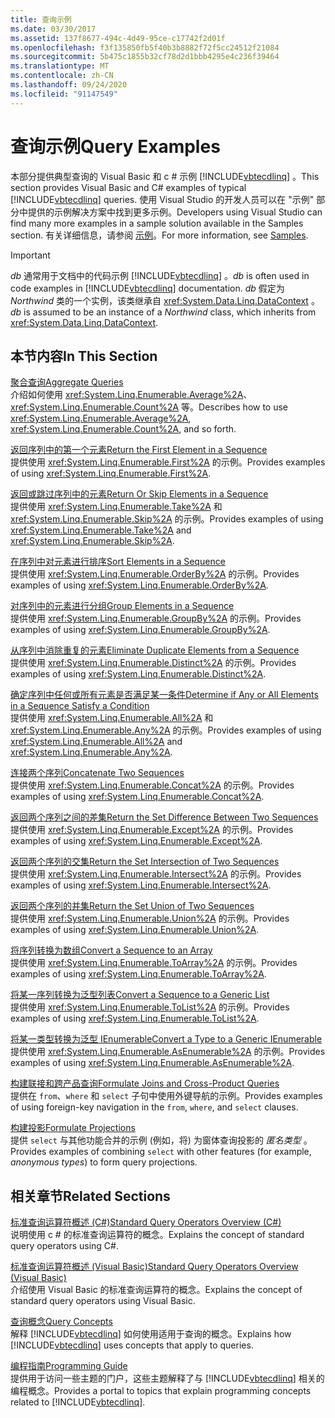 ```yaml
---
title: 查询示例
ms.date: 03/30/2017
ms.assetid: 137f8677-494c-4d49-95ce-c17742f2d01f
ms.openlocfilehash: f3f135850fb5f40b3b8882f72f5cc24512f21084
ms.sourcegitcommit: 5b475c1855b32cf78d2d1bbb4295e4c236f39464
ms.translationtype: MT
ms.contentlocale: zh-CN
ms.lasthandoff: 09/24/2020
ms.locfileid: "91147549"
---
```

# <a name="query-examples"></a><span data-ttu-id="b7f5e-102">查询示例</span><span class="sxs-lookup"><span data-stu-id="b7f5e-102">Query Examples</span></span>

<span data-ttu-id="b7f5e-103">本部分提供典型查询的 Visual Basic 和 c # 示例 [!INCLUDE[vbtecdlinq](../../../../../../includes/vbtecdlinq-md.md)] 。</span><span class="sxs-lookup"><span data-stu-id="b7f5e-103">This section provides Visual Basic and C# examples of typical [!INCLUDE[vbtecdlinq](../../../../../../includes/vbtecdlinq-md.md)] queries.</span></span> <span data-ttu-id="b7f5e-104">使用 Visual Studio 的开发人员可以在 "示例" 部分中提供的示例解决方案中找到更多示例。</span><span class="sxs-lookup"><span data-stu-id="b7f5e-104">Developers using Visual Studio can find many more examples in a sample solution available in the Samples section.</span></span> <span data-ttu-id="b7f5e-105">有关详细信息，请参阅 [示例](samples.md)。</span><span class="sxs-lookup"><span data-stu-id="b7f5e-105">For more information, see [Samples](samples.md).</span></span>  
  
> [!IMPORTANT]
> <span data-ttu-id="b7f5e-106">*db* 通常用于文档中的代码示例 [!INCLUDE[vbtecdlinq](../../../../../../includes/vbtecdlinq-md.md)] 。</span><span class="sxs-lookup"><span data-stu-id="b7f5e-106">*db* is often used in code examples in [!INCLUDE[vbtecdlinq](../../../../../../includes/vbtecdlinq-md.md)] documentation.</span></span> <span data-ttu-id="b7f5e-107">*db* 假定为 *Northwind* 类的一个实例，该类继承自 <xref:System.Data.Linq.DataContext> 。</span><span class="sxs-lookup"><span data-stu-id="b7f5e-107">*db* is assumed to be an instance of a *Northwind* class, which inherits from <xref:System.Data.Linq.DataContext>.</span></span>  
  
## <a name="in-this-section"></a><span data-ttu-id="b7f5e-108">本节内容</span><span class="sxs-lookup"><span data-stu-id="b7f5e-108">In This Section</span></span>  

 [<span data-ttu-id="b7f5e-109">聚合查询</span><span class="sxs-lookup"><span data-stu-id="b7f5e-109">Aggregate Queries</span></span>](aggregate-queries.md)  
 <span data-ttu-id="b7f5e-110">介绍如何使用 <xref:System.Linq.Enumerable.Average%2A>、<xref:System.Linq.Enumerable.Count%2A> 等。</span><span class="sxs-lookup"><span data-stu-id="b7f5e-110">Describes how to use <xref:System.Linq.Enumerable.Average%2A>, <xref:System.Linq.Enumerable.Count%2A>, and so forth.</span></span>  
  
 [<span data-ttu-id="b7f5e-111">返回序列中的第一个元素</span><span class="sxs-lookup"><span data-stu-id="b7f5e-111">Return the First Element in a Sequence</span></span>](return-the-first-element-in-a-sequence.md)  
 <span data-ttu-id="b7f5e-112">提供使用 <xref:System.Linq.Enumerable.First%2A> 的示例。</span><span class="sxs-lookup"><span data-stu-id="b7f5e-112">Provides examples of using <xref:System.Linq.Enumerable.First%2A>.</span></span>  
  
 [<span data-ttu-id="b7f5e-113">返回或跳过序列中的元素</span><span class="sxs-lookup"><span data-stu-id="b7f5e-113">Return Or Skip Elements in a Sequence</span></span>](return-or-skip-elements-in-a-sequence.md)  
 <span data-ttu-id="b7f5e-114">提供使用 <xref:System.Linq.Enumerable.Take%2A> 和 <xref:System.Linq.Enumerable.Skip%2A> 的示例。</span><span class="sxs-lookup"><span data-stu-id="b7f5e-114">Provides examples of using <xref:System.Linq.Enumerable.Take%2A> and <xref:System.Linq.Enumerable.Skip%2A>.</span></span>  
  
 [<span data-ttu-id="b7f5e-115">在序列中对元素进行排序</span><span class="sxs-lookup"><span data-stu-id="b7f5e-115">Sort Elements in a Sequence</span></span>](sort-elements-in-a-sequence.md)  
 <span data-ttu-id="b7f5e-116">提供使用 <xref:System.Linq.Enumerable.OrderBy%2A> 的示例。</span><span class="sxs-lookup"><span data-stu-id="b7f5e-116">Provides examples of using <xref:System.Linq.Enumerable.OrderBy%2A>.</span></span>  
  
 [<span data-ttu-id="b7f5e-117">对序列中的元素进行分组</span><span class="sxs-lookup"><span data-stu-id="b7f5e-117">Group Elements in a Sequence</span></span>](group-elements-in-a-sequence.md)  
 <span data-ttu-id="b7f5e-118">提供使用 <xref:System.Linq.Enumerable.GroupBy%2A> 的示例。</span><span class="sxs-lookup"><span data-stu-id="b7f5e-118">Provides examples of using <xref:System.Linq.Enumerable.GroupBy%2A>.</span></span>  
  
 [<span data-ttu-id="b7f5e-119">从序列中消除重复的元素</span><span class="sxs-lookup"><span data-stu-id="b7f5e-119">Eliminate Duplicate Elements from a Sequence</span></span>](eliminate-duplicate-elements-from-a-sequence.md)  
 <span data-ttu-id="b7f5e-120">提供使用 <xref:System.Linq.Enumerable.Distinct%2A> 的示例。</span><span class="sxs-lookup"><span data-stu-id="b7f5e-120">Provides examples of using <xref:System.Linq.Enumerable.Distinct%2A>.</span></span>  
  
 [<span data-ttu-id="b7f5e-121">确定序列中任何或所有元素是否满足某一条件</span><span class="sxs-lookup"><span data-stu-id="b7f5e-121">Determine if Any or All Elements in a Sequence Satisfy a Condition</span></span>](determine-if-any-or-all-elements-in-a-sequence-satisfy-a-condition.md)  
 <span data-ttu-id="b7f5e-122">提供使用 <xref:System.Linq.Enumerable.All%2A> 和 <xref:System.Linq.Enumerable.Any%2A> 的示例。</span><span class="sxs-lookup"><span data-stu-id="b7f5e-122">Provides examples of using <xref:System.Linq.Enumerable.All%2A> and <xref:System.Linq.Enumerable.Any%2A>.</span></span>  
  
 [<span data-ttu-id="b7f5e-123">连接两个序列</span><span class="sxs-lookup"><span data-stu-id="b7f5e-123">Concatenate Two Sequences</span></span>](concatenate-two-sequences.md)  
 <span data-ttu-id="b7f5e-124">提供使用 <xref:System.Linq.Enumerable.Concat%2A> 的示例。</span><span class="sxs-lookup"><span data-stu-id="b7f5e-124">Provides examples of using <xref:System.Linq.Enumerable.Concat%2A>.</span></span>  
  
 [<span data-ttu-id="b7f5e-125">返回两个序列之间的差集</span><span class="sxs-lookup"><span data-stu-id="b7f5e-125">Return the Set Difference Between Two Sequences</span></span>](return-the-set-difference-between-two-sequences.md)  
 <span data-ttu-id="b7f5e-126">提供使用 <xref:System.Linq.Enumerable.Except%2A> 的示例。</span><span class="sxs-lookup"><span data-stu-id="b7f5e-126">Provides examples of using <xref:System.Linq.Enumerable.Except%2A>.</span></span>  
  
 [<span data-ttu-id="b7f5e-127">返回两个序列的交集</span><span class="sxs-lookup"><span data-stu-id="b7f5e-127">Return the Set Intersection of Two Sequences</span></span>](return-the-set-intersection-of-two-sequences.md)  
 <span data-ttu-id="b7f5e-128">提供使用 <xref:System.Linq.Enumerable.Intersect%2A> 的示例。</span><span class="sxs-lookup"><span data-stu-id="b7f5e-128">Provides examples of using <xref:System.Linq.Enumerable.Intersect%2A>.</span></span>  
  
 [<span data-ttu-id="b7f5e-129">返回两个序列的并集</span><span class="sxs-lookup"><span data-stu-id="b7f5e-129">Return the Set Union of Two Sequences</span></span>](return-the-set-union-of-two-sequences.md)  
 <span data-ttu-id="b7f5e-130">提供使用 <xref:System.Linq.Enumerable.Union%2A> 的示例。</span><span class="sxs-lookup"><span data-stu-id="b7f5e-130">Provides examples of using <xref:System.Linq.Enumerable.Union%2A>.</span></span>  
  
 [<span data-ttu-id="b7f5e-131">将序列转换为数组</span><span class="sxs-lookup"><span data-stu-id="b7f5e-131">Convert a Sequence to an Array</span></span>](convert-a-sequence-to-an-array.md)  
 <span data-ttu-id="b7f5e-132">提供使用 <xref:System.Linq.Enumerable.ToArray%2A> 的示例。</span><span class="sxs-lookup"><span data-stu-id="b7f5e-132">Provides examples of using <xref:System.Linq.Enumerable.ToArray%2A>.</span></span>  
  
 [<span data-ttu-id="b7f5e-133">将某一序列转换为泛型列表</span><span class="sxs-lookup"><span data-stu-id="b7f5e-133">Convert a Sequence to a Generic List</span></span>](convert-a-sequence-to-a-generic-list.md)  
 <span data-ttu-id="b7f5e-134">提供使用 <xref:System.Linq.Enumerable.ToList%2A> 的示例。</span><span class="sxs-lookup"><span data-stu-id="b7f5e-134">Provides examples of using <xref:System.Linq.Enumerable.ToList%2A>.</span></span>  
  
 [<span data-ttu-id="b7f5e-135">将某一类型转换为泛型 IEnumerable</span><span class="sxs-lookup"><span data-stu-id="b7f5e-135">Convert a Type to a Generic IEnumerable</span></span>](convert-a-type-to-a-generic-ienumerable.md)  
 <span data-ttu-id="b7f5e-136">提供使用 <xref:System.Linq.Enumerable.AsEnumerable%2A> 的示例。</span><span class="sxs-lookup"><span data-stu-id="b7f5e-136">Provides examples of using <xref:System.Linq.Enumerable.AsEnumerable%2A>.</span></span>  
  
 [<span data-ttu-id="b7f5e-137">构建联接和跨产品查询</span><span class="sxs-lookup"><span data-stu-id="b7f5e-137">Formulate Joins and Cross-Product Queries</span></span>](formulate-joins-and-cross-product-queries.md)  
 <span data-ttu-id="b7f5e-138">提供在 `from`、`where` 和 `select` 子句中使用外键导航的示例。</span><span class="sxs-lookup"><span data-stu-id="b7f5e-138">Provides examples of using foreign-key navigation in the `from`, `where`, and `select` clauses.</span></span>  
  
 [<span data-ttu-id="b7f5e-139">构建投影</span><span class="sxs-lookup"><span data-stu-id="b7f5e-139">Formulate Projections</span></span>](formulate-projections.md)  
 <span data-ttu-id="b7f5e-140">提供 `select` 与其他功能合并的示例 (例如，将) 为窗体查询投影的 *匿名类型* 。</span><span class="sxs-lookup"><span data-stu-id="b7f5e-140">Provides examples of combining `select` with other features (for example, *anonymous types*) to form query projections.</span></span>  
  
## <a name="related-sections"></a><span data-ttu-id="b7f5e-141">相关章节</span><span class="sxs-lookup"><span data-stu-id="b7f5e-141">Related Sections</span></span>  

 [<span data-ttu-id="b7f5e-142">标准查询运算符概述 (C#)</span><span class="sxs-lookup"><span data-stu-id="b7f5e-142">Standard Query Operators Overview (C#)</span></span>](../../../../../csharp/programming-guide/concepts/linq/standard-query-operators-overview.md)  
 <span data-ttu-id="b7f5e-143">说明使用 c # 的标准查询运算符的概念。</span><span class="sxs-lookup"><span data-stu-id="b7f5e-143">Explains the concept of standard query operators using C#.</span></span>  
  
 [<span data-ttu-id="b7f5e-144">标准查询运算符概述 (Visual Basic)</span><span class="sxs-lookup"><span data-stu-id="b7f5e-144">Standard Query Operators Overview (Visual Basic)</span></span>](../../../../../visual-basic/programming-guide/concepts/linq/standard-query-operators-overview.md)  
 <span data-ttu-id="b7f5e-145">介绍使用 Visual Basic 的标准查询运算符的概念。</span><span class="sxs-lookup"><span data-stu-id="b7f5e-145">Explains the concept of standard query operators using Visual Basic.</span></span>  
  
 [<span data-ttu-id="b7f5e-146">查询概念</span><span class="sxs-lookup"><span data-stu-id="b7f5e-146">Query Concepts</span></span>](query-concepts.md)  
 <span data-ttu-id="b7f5e-147">解释 [!INCLUDE[vbtecdlinq](../../../../../../includes/vbtecdlinq-md.md)] 如何使用适用于查询的概念。</span><span class="sxs-lookup"><span data-stu-id="b7f5e-147">Explains how [!INCLUDE[vbtecdlinq](../../../../../../includes/vbtecdlinq-md.md)] uses concepts that apply to queries.</span></span>  
  
 [<span data-ttu-id="b7f5e-148">编程指南</span><span class="sxs-lookup"><span data-stu-id="b7f5e-148">Programming Guide</span></span>](programming-guide.md)  
 <span data-ttu-id="b7f5e-149">提供用于访问一些主题的门户，这些主题解释了与 [!INCLUDE[vbtecdlinq](../../../../../../includes/vbtecdlinq-md.md)] 相关的编程概念。</span><span class="sxs-lookup"><span data-stu-id="b7f5e-149">Provides a portal to topics that explain programming concepts related to [!INCLUDE[vbtecdlinq](../../../../../../includes/vbtecdlinq-md.md)].</span></span>
